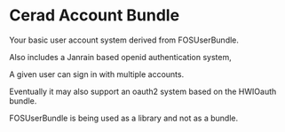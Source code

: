 Cerad Account Bundle
=================

Your basic user account system derived from FOSUserBundle.

Also includes a Janrain based openid authentication system,  

A given user can sign in with multiple accounts.

Eventually it may also support an oauth2 system based on the HWIOauth bundle.

FOSUserBundle is being used as a library and not as a bundle.


